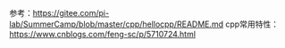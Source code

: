 参考：https://gitee.com/pi-lab/SummerCamp/blob/master/cpp/hellocpp/README.md
cpp常用特性：
https://www.cnblogs.com/feng-sc/p/5710724.html
